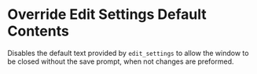
# Override Edit Settings Default Contents


Disables the default text provided by `edit_settings` to allow the window to be closed without the
save prompt, when not changes are preformed.


